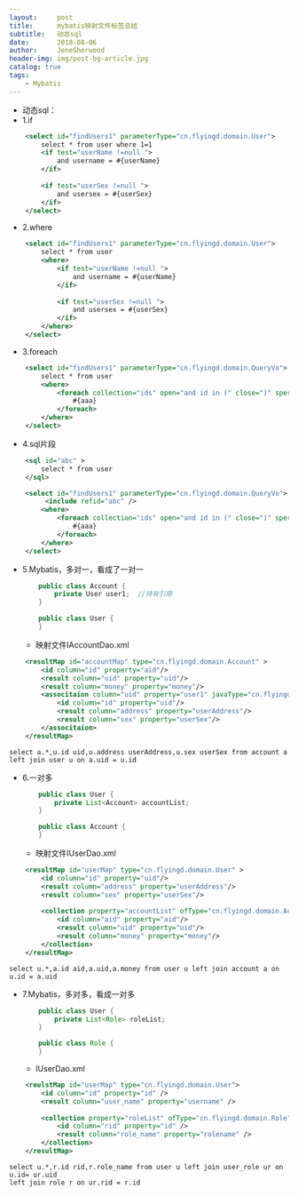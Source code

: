 ```yaml
---
layout:     post
title:      mybatis映射文件标签总结
subtitle:   动态sql
date:       2018-08-06
author:     JeneSherwood
header-img: img/post-bg-article.jpg
catalog: true
tags:
    - Mybatis
---
```


- 动态sql：
- 1.if
```xml
    <select id="findUsers1" parameterType="cn.flyingd.domain.User">
		select * from user where 1=1
		<if test="userName !=null ">
			and username = #{userName}
		</if>
		
		<if test="userSex !=null ">
			and usersex = #{userSex}
		</if>	
	</select>
```
- 2.where
```xml
    <select id="findUsers1" parameterType="cn.flyingd.domain.User">
		select * from user 
		<where>
			<if test="userName !=null ">
				and username = #{userName}
			</if>
			
			<if test="userSex !=null ">
				and usersex = #{userSex}
			</if>
		</where>	
	</select>
```
- 3.foreach
```xml
    <select id="findUsers1" parameterType="cn.flyingd.domain.QueryVo">
		select * from user 
		<where>
			<foreach collection="ids" open="and id in (" close=")" sperator="," item="aaa" >
				#{aaa}
			</foreach>
		</where>
	</select>
```
- 4.sql片段
```xml
    <sql id="abc" >
		select * from user
	</sql>

	<select id="findUsers1" parameterType="cn.flyingd.domain.QueryVo">
		 <include refid="abc" />
		<where>
			<foreach collection="ids" open="and id in (" close=")" sperator="," item="aaa" >
				#{aaa}
			</foreach>
		</where>
	</select>
```
- 5.Mybatis，多对一，看成了一对一
    ```java
        public class Account {
    		private User user1;  //持有引用
    	}
    ```
    ```java
        public class User {
    	}
    ```
    - 映射文件IAccountDao.xml
```xml
    <resultMap id="accountMap" type="cn.flyingd.domain.Account" >
		<id column="id" property="aid"/> 
		<result column="uid" property="uid"/> 
		<result column="money" property="money"/> 
		<associtaion column="uid" property="user1" javaType="cn.flyingd.domain.User">
			<id column="id" property="uid"/> 
			<result column="address" property="userAddress"/> 
			<result column="sex" property="userSex"/> 
		</associtaion>
	</resultMap>
```
	select a.*,u.id uid,u.address userAddress,u.sex userSex from account a left join user u on a.uid = u.id

- 6.一对多
    ```java 
        public class User {
    		private List<Account> accountList;
    	}
    ```
    ```java
    	public class Account {
    	}
    ```
	- 映射文件IUserDao.xml
```xml
    <resultMap id="userMap" type="cn.flyingd.domain.User" >
		<id column="id" property="uid"/> 
		<result column="address" property="userAddress"/> 
		<result column="sex" property="userSex"/> 
	
		<collection property="accountList" ofType="cn.flyingd.domain.Account" javaType="java.util.List" >
			<id column="aid" property="aid"/> 
			<result column="uid" property="uid"/> 
			<result column="money" property="money"/> 
		</collection>
	</resultMap>
```
	select u.*,a.id aid,a.uid,a.money from user u left join account a on u.id = a.uid
	
- 7.Mybatis，多对多，看成一对多
    ```java
        public class User {
    		private List<Role> roleList;
    	} 
    ```
    ```java
        public class Role {
    	}
    ```
    -  IUserDao.xml
```xml
	<reulstMap id="userMap" type="cn.flyingd.domain.User">
		<id column="id" property="id" />
		<result column="user_name" property="username" />
		
		<collection property="roleList" ofType="cn.flyingd.domain.Role">
			<id column="rid" property="id" />
			<result column="role_name" property="rolename" />
		</collection>
	</resultMap>
```
	select u.*,r.id rid,r.role_name from user u left join user_role ur on u.id= ur.uid
	left join role r on ur.rid = r.id
